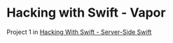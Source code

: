 # Hacking with Swift - Vapor

Project 1 in [Hacking With Swift - Server-Side Swift](https://www.hackingwithswift.com/store/server-side-swift)
